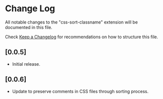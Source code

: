 # Change Log

All notable changes to the "css-sort-classname" extension will be documented in this file.

Check [Keep a Changelog](http://keepachangelog.com/) for recommendations on how to structure this file.

## [0.0.5]

- Initial release.

## [0.0.6]

- Update to preserve comments in CSS files through sorting process.